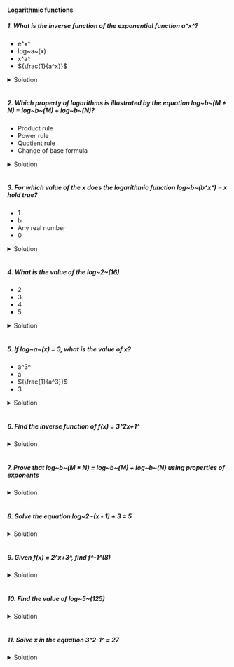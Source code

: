 #### Logarithmic functions

##### 1. What is the inverse function of the exponential function a^x^?

- e^x^
- log~a~(x)
- x^a^
- ${\frac{1}{a^x}}$

<details>
  <summary>Solution</summary>

  </br>

The exponential function \( a^x \) and the logarithmic function \( \log_a(x) \) are inverses of each other. This means that if:

\[
y = a^x,
\]

then the inverse is given by:

\[
x = \log_a(y).
\]

Thus, the correct answer is:

- **log~a~(x)**

</details>

</br>

##### 2. Which property of logarithms is illustrated by the equation log~b~(M \* N) = log~b~(M) + log~b~(N)?

- Product rule
- Power rule
- Quotient rule
- Change of base formula

<details>
  <summary>Solution</summary>

  </br>

    The equation log~b~(M \* N) = log~b~(M) + log~b~(N) represents the Product Rule for logarithms

    Answer: Product rule

</details>

</br>

##### 3. For which value of the x does the logarithmic function log~b~(b^x^) = x hold true?

- 1
- b
- Any real number
- 0

<details>
  <summary>Solution</summary>

  </br>

The identity

\[
\log_b(b^x) = x
\]

holds for **any real value** of \( x \). This is a fundamental property of logarithms: applying the log base \( b \) to \( b^x \) simply returns \( x \).

**Answer: Any real number**

</details>

</br>

##### 4. What is the value of the log~2~(16)

- 2
- 3
- 4
- 5

<details>
  <summary>Solution</summary>

  </br>

To find the value of \(\log_2(16)\), notice that \(16 = 2^4\). Therefore:

\[
\log_2(16) = 4.
\]

**Answer: 4**

</details>

</br>

##### 5. If log~a~(x) = 3, what is the value of x?

- a^3^
- a
- ${\frac{1}{a^3}}$
- 3

<details>
  <summary>Solution</summary>

  </br>

**Problem Statement:**
If \(\log_a(x) = 3\), find the value of \(x\).

---

Step-by-Step Solution

1. **Recall the definition of a logarithm:**
   By definition, \(\log_a(x)\) answers the question: "To what power must we raise \(a\) to get \(x\)?"
   Mathematically, if \(\log_a(x) = y\), then it means \(a^y = x\).

2. **Apply this definition to the given problem:**
   We have \(\log_a(x) = 3\). According to the definition above, this directly tells us:
   \[
   a^3 = x.
   \]

3. **Conclusion:**
   Therefore, the value of \(x\) is:
   \[
   \boxed{x = a^3}.
   \]

---

**Answer:** \( x = a^3 \)

</details>

</br>

##### 6. Find the inverse function of f(x) = 3^2x+1^

<details>
  <summary>Solution</summary>

  </br>

To find the inverse of the function

\[
f(x) = 3^{2x + 1},
\]

we follow these steps:

---

## Step 1: Replace \(f(x)\) with \(y\)

Write the function as an equation:

\[
y = 3^{2x + 1}.
\]

---

#Step 2: Solve for \(x\) in terms of \(y\)

1. **Take the logarithm base 3** of both sides to "undo" the exponential:

   \[
   \log*{3}(y) = \log*{3}\bigl(3^{2x + 1}\bigr).
   \]

2. **Simplify the right-hand side** using the property \(\log\_{a}(a^k) = k\):

   \[
   \log\_{3}(y) = 2x + 1.
   \]

3. **Isolate \(x\)**:

   \[
   2x = \log*{3}(y) - 1
   \quad\Longrightarrow\quad
   x = \frac{\log*{3}(y) - 1}{2}.
   \]

---

#Step 3: Swap \(x\) and \(y\)

To write the inverse function, we replace \(y\) by \(x\) (because the input to the inverse function is the output of the original function):

\[
f^{-1}(x) = \frac{\log\_{3}(x) - 1}{2}.
\]

---

Final Answer

\[
\boxed{f^{-1}(x) = \frac{\log\_{3}(x) - 1}{2}}.
\]

</details>

</br>

##### 7. Prove that log~b~(M \* N) = log~b~(M) + log~b~(N) using properties of exponents

<details>
  <summary>Solution</summary>

  </br>

Below is a **step-by-step proof** of the logarithm property

\[
\log_b(M \cdot N) \;=\; \log_b(M) \;+\; \log_b(N)
\]

using the definition of logarithms and basic properties of exponents.

---

1. State the property to be proven

We want to show that:

\[
\log_b(M \cdot N) \;=\; \log_b(M) + \log_b(N),
\]

where \(b > 0\) and \(b \neq 1\), and \(M, N > 0\).

---

2. Express \(M\) and \(N\) in exponential form

1. Let \( \log_b(M) = a \). By definition of a logarithm, this means:
   \[
   b^a = M.
   \]

1. Let \( \log_b(N) = c \). Similarly, this means:
   \[
   b^c = N.
   \]

Hence, \(M\) and \(N\) can be written as powers of \(b\).

---

3. Multiply \(M\) and \(N\)

Using the expressions for \(M\) and \(N\), we have:

\[
M \cdot N \;=\; b^a \cdot b^c.
\]

By the **Exponent Product Rule** (\(b^a \cdot b^c = b^{a+c}\)), we get:

\[
M \cdot N = b^{\,a + c}.
\]

---

4. Take the logarithm (base \(b\)) of both sides

We want \(\log_b(M \cdot N)\), so we apply \(\log_b(\cdot)\) to the expression \(M \cdot N = b^{\,a + c}\):

\[
\log_b\bigl(M \cdot N\bigr)
\;=\;
\log_b\bigl(b^{\,a + c}\bigr).
\]

---

5. Use the property \(\log_b\bigl(b^k\bigr) = k\)

From the definition of logarithms, applying \(\log_b\) to \(b\) raised to any exponent simply returns that exponent:

\[
\log_b\bigl(b^{\,a + c}\bigr) = a + c.
\]

Thus,

\[
\log_b\bigl(M \cdot N\bigr) \;=\; a + c.
\]

---

6. Substitute back \(a = \log_b(M)\) and \(c = \log_b(N)\)

Recall our definitions:

- \( a = \log_b(M) \)
- \( c = \log_b(N) \)

Therefore,

\[
a + c
\;=\;
\log_b(M) \;+\; \log_b(N).
\]

Hence,

\[
\log_b(M \cdot N) \;=\; \log_b(M) \;+\; \log_b(N).
\]

---

7. Conclusion

We have shown, using the definition of logarithms and the properties of exponents, that:

\[
\boxed{\log_b(M \cdot N) = \log_b(M) + \log_b(N).}
\]

This completes the proof.

</details>

</br>

##### 8. Solve the equation log~2~(x - 1) + 3 = 5

<details>

  <summary>Solution</summary>

  </br>

**Problem Statement:**
Solve the equation

\[
\log\_{2}(x - 1) + 3 = 5.
\]

---

Step-by-Step Solution

1. **Isolate the logarithmic term:**
   Subtract 3 from both sides to get
   \[
   \log\_{2}(x - 1) = 5 - 3 = 2.
   \]

2. **Rewrite in exponential form:**
   By the definition of logarithms, \(\log\_{2}(y) = 2\) implies \(y = 2^2 = 4\).
   Therefore,
   \[
   x - 1 = 4.
   \]

3. **Solve for \(x\):**
   \[
   x = 4 + 1 = 5.
   \]

4. **Check the solution in the original equation:**
   - We need \(x - 1 > 0\) for \(\log\_{2}(x - 1)\) to be defined, which means \(x > 1\).
   - Our solution \(x = 5\) is indeed greater than 1, so it is valid.

---

Final Answer

\[
\boxed{x = 5}.
\]

</details>

</br>

##### 9. Given f(x) = 2^x+3^, find f^-1^(8)

<details>
  <summary>Solution</summary>

  </br>

First, we need to interpret the problem correctly:

We have a function

\[
f(x) = 2^x + 3,
\]

and we want to find

\[
f^{-1}(8).
\]

In other words, we're looking for the \(x\) such that \(f(x) = 8\).

---

## Step-by-Step Solution

1. **Set up the equation for \(f(x) = 8\):**

   \[
   2^x + 3 = 8.
   \]

2. **Isolate the exponential term:**

   \[
   2^x = 8 - 3 = 5.
   \]

3. **Take the logarithm (base 2) of both sides to solve for \(x\):**

   \[
   x = \log_2(5).
   \]

Hence, the value of \(x\) that makes \(f(x) = 8\) is

\[
x = \log_2(5).
\]

---

## Final Answer

\[
f^{-1}(8) = \log_2(5).
\]

</details>

</br>

##### 10. Find the value of log~5~(125)

<details>
  <summary>Solution</summary>

  </br>

We want to find:

\[
\log\_{5}(125).
\]

Notice that \(125\) can be expressed as a power of \(5\):

\[
125 = 5^3.
\]

By the definition of logarithms:

\[
\log\_{5}(5^3) = 3.
\]

Thus,

\[
\boxed{\log\_{5}(125) = 3}.
\]

</details>

</br>

##### 11. Solve x in the equation 3^2-1^ = 27

<details>
  <summary>Solution</summary>

  </br>

It appears there might be a typographical issue with the expression \(3^2 - 1^ = 27\). A common type of problem involves solving for \(x\) in an exponential equation like

\[
3^{2x - 1} = 27.
\]

Below is how you would solve \(3^{2x - 1} = 27\). If your original problem is different, you can adapt the steps accordingly.

---

Problem (Assuming Typo)

Solve for \(x\) in the equation:

\[
3^{2x - 1} = 27.
\]

---

Step-by-Step Solution

1. **Rewrite 27 as a power of 3.**

   We know that:
   \[
   27 = 3^3.
   \]

2. **Set the exponents equal.**

   Since \(3^{2x - 1} = 3^3\), and the bases (3) are the same, it must be that:
   \[
   2x - 1 = 3.
   \]

3. **Solve for \(x\).**

   \[
   2x - 1 = 3
   \quad\Longrightarrow\quad
   2x = 3 + 1 = 4
   \quad\Longrightarrow\quad
   x = 2.
   \]

---

Final Answer

\[
\boxed{x = 2}.
\]

---

If your original equation is different

- If you intended \(3^2 - 1 = 27\), that would simplify to \(9 - 1 = 8\), which is not true, so there would be no solution.
- If it was \(3^{2 - x} = 27\), you would set \(2 - x = 3\), and solve for \(x\) accordingly.

However, based on typical problems, **\(3^{2x - 1} = 27\)** is the most likely correct interpretation, whose solution is \(x = 2\).

</details>

</br>

